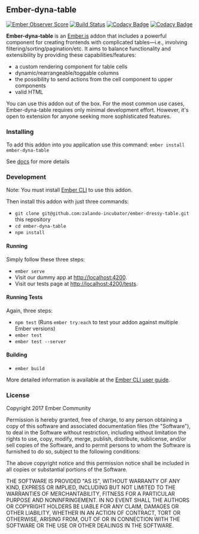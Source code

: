 ## Ember-dyna-table
[![Ember Observer Score](https://emberobserver.com/badges/ember-dyna-table.svg)](https://emberobserver.com/addons/ember-dyna-table)
[![Build Status](https://travis-ci.org/ember-dyna-table/ember-dyna-table.svg?branch=master)](https://travis-ci.org/ember-dyna-table/ember-dyna-table)
[![Codacy Badge](https://api.codacy.com/project/badge/Grade/2b9763a1d3f24729b9de44f79ddc8d0e)](https://www.codacy.com/app/chilicoder/ember-dyna-table?utm_source=github.com&amp;utm_medium=referral&amp;utm_content=ember-dyna-table/ember-dyna-table&amp;utm_campaign=Badge_Grade)
[![Codacy Badge](https://api.codacy.com/project/badge/Coverage/2b9763a1d3f24729b9de44f79ddc8d0e)](https://www.codacy.com/app/chilicoder/ember-dyna-table?utm_source=github.com&amp;utm_medium=referral&amp;utm_content=ember-dyna-table/ember-dyna-table&amp;utm_campaign=Badge_Coverage)

**Ember-dyna-table** is an [Ember.js](https://www.emberjs.com/) addon that includes a powerful component for creating frontends with complicated tables—i.e., involving filtering/sorting/pagination/etc. It aims to balance functionality and extensibility by providing these capabilities/features:

* a custom rendering component for table cells
* dynamic/rearrangeable/toggable columns
* the possibility to send actions from the cell component to upper components
* valid HTML

You can use this addon out of the box. For the most common use cases, Ember-dyna-table requires only minimal development effort. However, it's open to extension for anyone seeking more sophisticated features.

### Installing

To add this addon into you application use this command:
`ember install ember-dyna-table`

See [docs](https://zalando-incubator.github.io/ember-dyna-table/#/doc-pages/docs) for more details

### Development

Note: You must install [Ember CLI](https://ember-cli.com/user-guide/) to use this addon. 

Then install this addon with just three commands:
* `git clone git@github.com:zalando-incubator/ember-dressy-table.git` this repository
* `cd ember-dyna-table`
* `npm install`

#### Running

Simply follow these three steps:
* `ember serve`
* Visit our dummy app at [http://localhost:4200](http://localhost:4200).
* Visit our tests page at [http://localhost:4200/tests](http://localhost:4200/tests).

#### Running Tests

Again, three steps:

* `npm test` (Runs `ember try:each` to test your addon against multiple Ember versions)
* `ember test`
* `ember test --server`

#### Building

* `ember build`

More detailed information is available at the [Ember CLI user guide](https://ember-cli.com/user-guide/).

### License

Copyright 2017 Ember Community

Permission is hereby granted, free of charge, to any person obtaining a copy of this software and associated documentation files (the "Software"), to deal in the Software without restriction, including without limitation the rights to use, copy, modify, merge, publish, distribute, sublicense, and/or sell copies of the Software, and to permit persons to whom the Software is furnished to do so, subject to the following conditions:

The above copyright notice and this permission notice shall be included in all copies or substantial portions of the Software.

THE SOFTWARE IS PROVIDED "AS IS", WITHOUT WARRANTY OF ANY KIND, EXPRESS OR IMPLIED, INCLUDING BUT NOT LIMITED TO THE WARRANTIES OF MERCHANTABILITY, FITNESS FOR A PARTICULAR PURPOSE AND NONINFRINGEMENT. IN NO EVENT SHALL THE AUTHORS OR COPYRIGHT HOLDERS BE LIABLE FOR ANY CLAIM, DAMAGES OR OTHER LIABILITY, WHETHER IN AN ACTION OF CONTRACT, TORT OR OTHERWISE, ARISING FROM, OUT OF OR IN CONNECTION WITH THE SOFTWARE OR THE USE OR OTHER DEALINGS IN THE SOFTWARE.
